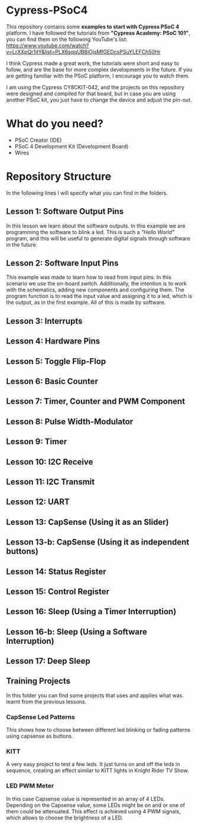 # Cypress-PSoC4

This repository contains some **examples to start with Cypress PSoC 4** platform. I have followed the tutorials from **"Cypress Academy: PSoC 101"**, you can find them on the following YouTube's list: https://www.youtube.com/watch?v=LrXXpQr1itY&list=PLX6sqqUB8iOjsMfGEDcsPSuYLEFCh50Hr

I think Cypress made a great work, the tutorials were short and easy to follow, and are the base for more complex developments in the future. If you are getting familiar with the PSoC platform, I encourage you to watch them.

I am using the Cypress CY8CKIT-042, and the projects on this repository were designed and compiled for that board, but in case you are using another PSoC kit, you just have to change the device and adjust the pin-out.

# What do you need?

 - PSoC Creator (IDE)
 - PSoC 4 Development Kit (Development Board)
 - Wires

# Repository Structure

In the following lines I will specify what you can find in the folders.

## Lesson 1: Software Output Pins
In this lesson we learn about the software outputs. In this example we are programming the software to blink a led. This is such a *"Hello World"* program, and this will be useful to generate digital signals through software in the future.

## Lesson 2: Software Input Pins
This example was made to learn how to read from input pins. In this scenario we use the on-board switch. Additionally, the intention is to work with the schematics, adding new components  and configuring them. The program function is to read the input value and assigning it to a led, which is the output, as in the first example. All of this is made by software.

## Lesson 3: Interrupts

## Lesson 4: Hardware Pins
## Lesson 5: Toggle Flip-Flop
## Lesson 6: Basic Counter
## Lesson 7: Timer, Counter and PWM Component
## Lesson 8: Pulse Width-Modulator
## Lesson 9: Timer
## Lesson 10: I2C Receive
## Lesson 11: I2C Transmit
## Lesson 12: UART
## Lesson 13: CapSense (Using it as an Slider)
## Lesson 13-b: CapSense (Using it as independent buttons)
## Lesson 14: Status Register
## Lesson 15: Control Register 
## Lesson 16: Sleep (Using a Timer Interruption)
## Lesson 16-b: Sleep (Using a Software Interruption)
## Lesson 17: Deep Sleep

## Training Projects
In this folder you can find some projects that uses and applies what was learnt from the previous lessons.
### CapSense Led Patterns
This shows how to choose between different led blinking or fading patterns using capsense as buttons.
### KITT
A very easy project to test a few leds. It just turns on and off the leds in sequence, creating an effect similar to KITT lights in Knight Rider TV Show.
### LED PWM Meter
In this case Capsense value is represented in an array of 4 LEDs. Depending on the Capsense value, some LEDs might be on and or one of them could be attenuated. This effect is achieved using 4 PWM signals, which allows to choose the brightness of a LED.
